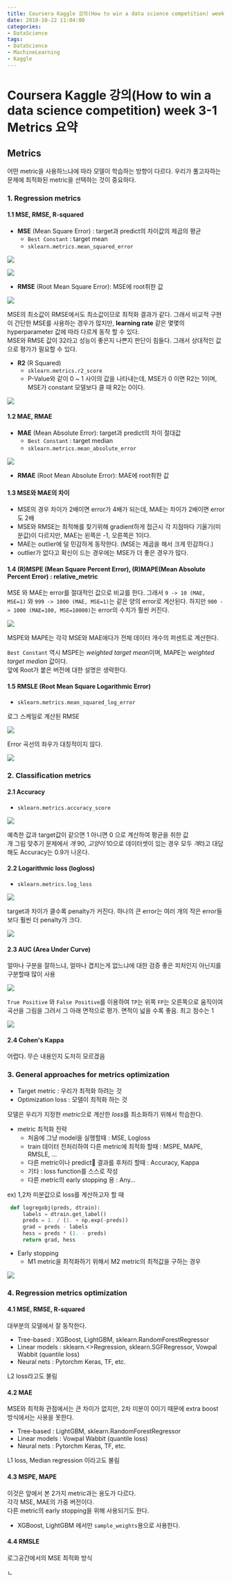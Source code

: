 ```yaml
---
title: Coursera Kaggle 강의(How to win a data science competition) week 3-1 Metrics 요약
date: 2018-10-22 11:04:00
categories:
- DataScience
tags:
- DataScience
- MachineLearning
- Kaggle
---
```


# Coursera Kaggle 강의(How to win a data science competition) week 3-1 Metrics 요약

## Metrics

어떤 metric을 사용하느냐에 따라 모델이 학습하는 방향이 다르다. 우리가 풀고자하는 문제에 최적화된 metric을 선택하는 것이 중요하다.

### 1. Regression metrics

#### 1.1 MSE, RMSE, R-squared

- **MSE** (Mean Square Error) : target과 predict의 차이값의 제곱의 평균
  - `Best Constant` : target mean
  - `sklearn.metrics.mean_squared_error`

![](https://raw.githubusercontent.com/DevStarSJ/Study/master/Blog/Kaggle/Coursera.competition/image/coursera.competition.03.01.png)

![](https://raw.githubusercontent.com/DevStarSJ/Study/master/Blog/Kaggle/Coursera.competition/image/coursera.competition.03.02.png)

- **RMSE** (Root Mean Square Error): MSE에 root취한 값

![](https://raw.githubusercontent.com/DevStarSJ/Study/master/Blog/Kaggle/Coursera.competition/image/coursera.competition.03.03.png)

MSE의 최소값이 RMSE에서도 최소값이므로 최적화 결과가 같다. 그래서 비교적 구현이 간단한 MSE를 사용하는 경우가 많지만, **learning rate** 같은 몇몇의 hyperparameter 값에 따라 다르게 동작 할 수 있다.  
MSE와 RMSE 값이 32라고 성능이 좋은지 나쁜지 판단이 힘들다. 그래서 상대적인 값으로 평가가 필요할 수 있다.

- **R2** (R Squared)
  - `sklearn.metrics.r2_score`
  - P-Value와 같이 0 ~ 1 사이의 값을 나타내는데, MSE가 0 이면 R2는 1이며, MSE가 constant 모델보다 클 때 R2는 0이다.

![](https://raw.githubusercontent.com/DevStarSJ/Study/master/Blog/Kaggle/Coursera.competition/image/coursera.competition.03.04.png)

#### 1.2 MAE, RMAE

- **MAE** (Mean Absolute Error): target과 predict의 차이 절대값
  - `Best Constant` : target median
  - `sklearn.metrics.mean_absolute_error`

![](https://raw.githubusercontent.com/DevStarSJ/Study/master/Blog/Kaggle/Coursera.competition/image/coursera.competition.03.05.png)

- **RMAE** (Root Mean Absolute Error): MAE에 root취한 값

#### 1.3 MSE와 MAE의 차이
- MSE의 경우 차이가 2배이면 error가 4배가 되는데, MAE는 차이가 2배이면 error도 2배  
- MSE와 RMSE는 최적해를 찾기위해 gradient하게 접근시 각 지점마다 기울기(미분값)이 다르지만, MAE는 왼쪽은 -1, 오른쪽은 1이다.
- MAE는 outlier에 덜 민감하게 동작한다. (MSE는 제곱을 해서 크게 민감하다.)
- outlier가 없다고 확신이 드는 경우에는 MSE가 더 좋은 경우가 많다.

#### 1.4 (R)MSPE (Mean Square Percent Error), (R)MAPE(Mean Absolute Percent Error) : relative_metric

MSE 와 MAE는 error를 절대적인 값으로 비교를 한다. 그래서 `9 -> 10 (MAE, MSE=1)` 와 `999 -> 1000 (MAE, MSE=1)`는 같은 양의 error로 계산된다.
하지만 `900 -> 1000 (MAE=100, MSE=10000)`는 error의 수치가 훨씬 커진다. 

![](https://raw.githubusercontent.com/DevStarSJ/Study/master/Blog/Kaggle/Coursera.competition/image/coursera.competition.03.06.png)

MSPE와 MAPE는 각각 MSE와 MAE에다가 전체 데이터 개수의 퍼센트로 계산한다.

`Best Constant` 역시 MSPE는 *weighted target mean*이며, MAPE는 *weighted target median* 값이다.  
앞에 Root가 붙은 버전에 대한 설명은 생략한다.

#### 1.5 RMSLE (Root Mean Square Logarithmic Error)

- `sklearn.metrics.mean_squared_log_error`

로그 스케일로 계산된 RMSE

![](https://raw.githubusercontent.com/DevStarSJ/Study/master/Blog/Kaggle/Coursera.competition/image/coursera.competition.03.07.png)

Error 곡선의 좌우가 대칭적이지 않다.

![](https://raw.githubusercontent.com/DevStarSJ/Study/master/Blog/Kaggle/Coursera.competition/image/coursera.competition.03.08.png)

### 2. Classification metrics

#### 2.1 Accuracy
- `sklearn.metrics.accuracy_score`

![](https://raw.githubusercontent.com/DevStarSJ/Study/master/Blog/Kaggle/Coursera.competition/image/coursera.competition.03.09.png)

예측한 값과 target값이 같으면 1 아니면 0 으로 계산하여 평균을 취한 값  
개 그림 맞추기 문제에서 *개* 90, *고양이* 10으로 데이터셋이 있는 경우 모두 *개*라고 대답해도 Accuracy는 0.9가 나온다.

#### 2.2 Logarithmic loss (logloss)
- `sklearn.metrics.log_loss`

![](https://raw.githubusercontent.com/DevStarSJ/Study/master/Blog/Kaggle/Coursera.competition/image/coursera.competition.03.10.png)

target과 차이가 클수록 penalty가 커진다. 하나의 큰 error는 여러 개의 작은 error들보다 훨씬 더 penalty가 크다.

![](https://raw.githubusercontent.com/DevStarSJ/Study/master/Blog/Kaggle/Coursera.competition/image/coursera.competition.03.11.png)

#### 2.3 AUC (Area Under Curve)

얼마나 구분을 잘하느냐, 얼마나 겹치는게 없느냐에 대한 검증
좋은 피처인지 아닌지를 구분할때 많이 사용  

![](https://raw.githubusercontent.com/DevStarSJ/Study/master/Blog/Kaggle/Coursera.competition/image/coursera.competition.03.12.png)

`True Positive` 와  `False Positive`를 이용하여 `TP`는 위쪽 `FP`는 오른쪽으로 움직이여 곡선을 그림을 그려서 그 아래 면적으로 평가. 면적이 넓을 수록 좋음. 최고 점수는 1

![](https://raw.githubusercontent.com/DevStarSJ/Study/master/Blog/Kaggle/Coursera.competition/image/coursera.competition.03.13.png)

#### 2.4 Cohen's Kappa

어렵다. 무슨 내용인지 도저히 모르겠음

### 3. General approaches for metrics optimization

- Target metric : 우리가 최적화 하려는 것
- Optimization loss : 모델이 최적화 하는 것

모델은 우리가 지정한 *metric*으로 계산한 *loss*를 최소화하기 위해서 학습한다.

- metric 최적화 전략
  - 처음에 그냥 model을 실행할때 : MSE, Logloss
  - train 데이터 전처리하여 다른 metric에 최적화 할때 : MSPE, MAPE, RMSLE, ...
  - 다른 metric이나 predict 결과를 후처리 할때 : Accuracy, Kappa
  - 기타 : loss function를 스스로 작성
  - 다른 metric의 early stopping 용 : Any...

ex) 1,2차 미분값으로 loss를 계산하고자 할 때

```Python
 def logregobj(preds, dtrain):
     labels = dtrain.get_label()
     preds = 1. / (1. + np.exp(-preds))
     grad = preds - labels 
     hess = preds * (1. - preds)
     return grad, hess
```

- Early stopping
  - M1 metric을 최적화하기 위해서 M2 metric의 최적값을 구하는 경우

![](https://raw.githubusercontent.com/DevStarSJ/Study/master/Blog/Kaggle/Coursera.competition/image/coursera.competition.03.14.png)

### 4. Regression metrics optimization

#### 4.1 MSE, RMSE, R-squared

대부분의 모델에서 잘 동작한다. 
- Tree-based : XGBoost, LightGBM, sklearn.RandomForestRegressor
- Linear models : sklearn.<>Regression, sklearn.SGFRegressor, Vowpal Wabbit (quantile loss)
- Neural nets : Pytorchm Keras, TF, etc.

L2 loss라고도 불림

#### 4.2 MAE

MSE와 최적화 관점에서는 큰 차이가 없지만, 2차 미분이 0이기 때문에 extra boost 방식에서는 사용을 못한다.
- Tree-based : LightGBM, sklearn.RandomForestRegressor
- Linear models : Vowpal Wabbit (quantile loss)
- Neural nets : Pytorchm Keras, TF, etc.

L1 loss, Median regression 이라고도 불림

#### 4.3 MSPE, MAPE

이것은 앞에서 본 2가지 metric과는 용도가 다르다.  
각각 MSE, MAE의 가중 버전이다.  
다른 metric의 early stopping을 위해 사용되기도 한다.

- XGBoost, LightGBM 에서만 `sample_weights`용으로 사용한다.

#### 4.4 RMSLE

로그공간에서의 MSE 최적화 방식

ㄴ

